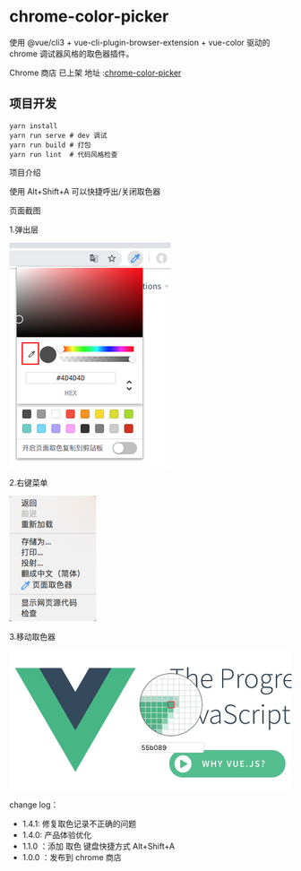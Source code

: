 # chrome-color-picker

使用 @vue/cli3 + vue-cli-plugin-browser-extension + vue-color 驱动的 chrome 调试器风格的取色器插件。

Chrome 商店 已上架 地址 :[chrome-color-picker](https://chrome.google.com/webstore/detail/chrome-color-picker/ojaclcbknieckfcapcbifaijoocfmpaj?hl=zh-CN)

## 项目开发

```
yarn install
yarn run serve # dev 调试
yarn run build # 打包
yarn run lint  # 代码风格检查
```

项目介绍

使用 Alt+Shift+A 可以快捷呼出/关闭取色器

页面截图

1.弹出层

![pouup](./demo/popup.png)

2.右键菜单

![contextMenu](./demo/contextMenu.png)

3.移动取色器

![active](./demo/active.png)

change log：

- 1.4.1: 修复取色记录不正确的问题
- 1.4.0: 产品体验优化
- 1.1.0 ：添加 取色 键盘快捷方式 Alt+Shift+A
- 1.0.0 ：发布到 chrome 商店




